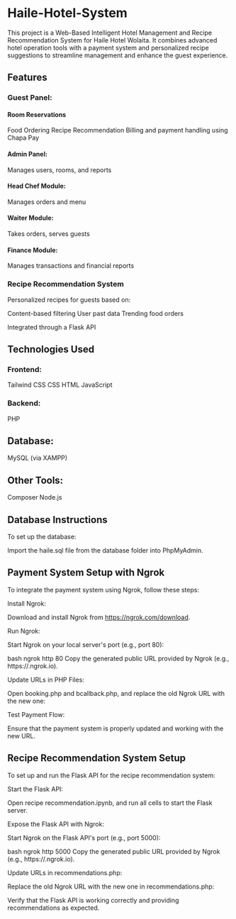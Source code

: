 # Haile-Hotel-System

This project is a Web-Based Intelligent Hotel Management and Recipe Recommendation System for Haile Hotel Wolaita. It combines advanced hotel operation tools with a payment system and personalized recipe suggestions to streamline management and enhance the guest experience.

## Features

### Guest Panel:

#### Room Reservations
Food Ordering
Recipe Recommendation
Billing and payment handling using Chapa Pay

#### Admin Panel:

Manages users, rooms, and reports

#### Head Chef Module:
Manages orders and menu

#### Waiter Module:

Takes orders, serves guests

#### Finance Module:

Manages transactions and financial reports

### Recipe Recommendation System
Personalized recipes for guests based on:

Content-based filtering
User past data
Trending food orders

Integrated through a Flask API

## Technologies Used

### Frontend:

Tailwind CSS
CSS
HTML
JavaScript

### Backend:

PHP

## Database:

MySQL (via XAMPP)

## Other Tools:

Composer
Node.js

## Database Instructions
To set up the database:

Import the haile.sql file from the database folder into PhpMyAdmin.

## Payment System Setup with Ngrok

To integrate the payment system using Ngrok, follow these steps:

Install Ngrok:

Download and install Ngrok from https://ngrok.com/download.

Run Ngrok:

Start Ngrok on your local server's port (e.g., port 80):

bash
ngrok http 80
Copy the generated public URL provided by Ngrok (e.g., https://<random-id>.ngrok.io).

Update URLs in PHP Files:

Open booking.php and bcallback.php, and replace the old Ngrok URL with the new one:

Test Payment Flow:

Ensure that the payment system is properly updated and working with the new URL.

## Recipe Recommendation System Setup
To set up and run the Flask API for the recipe recommendation system:

Start the Flask API:

Open recipe recommendation.ipynb, and run all cells to start the Flask server.

Expose the Flask API with Ngrok:

Start Ngrok on the Flask API's port (e.g., port 5000):

bash
ngrok http 5000
Copy the generated public URL provided by Ngrok (e.g., https://<random-id>.ngrok.io).

Update URLs in recommendations.php:

Replace the old Ngrok URL with the new one in recommendations.php:

Verify that the Flask API is working correctly and providing recommendations as expected.
